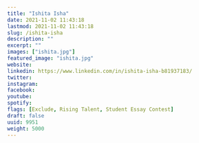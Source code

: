 ```yaml
---
title: "Ishita Isha"
date: 2021-11-02 11:43:18
lastmod: 2021-11-02 11:43:18
slug: /ishita-isha
description: ""
excerpt: ""
images: ["ishita.jpg"]
featured_image: "ishita.jpg"
website: 
linkedin: https://www.linkedin.com/in/ishita-isha-b81937183/
twitter: 
instagram: 
facebook: 
youtube: 
spotify: 
flags: [Exclude, Rising Talent, Student Essay Contest]
draft: false
uuid: 9951
weight: 5000
---
```


